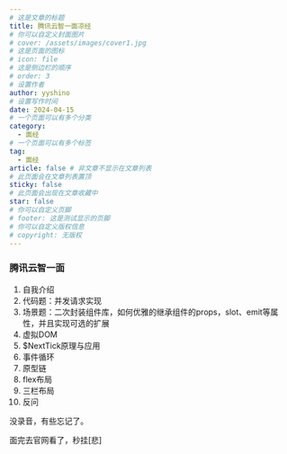 ```yaml
---
# 这是文章的标题
title: 腾讯云智一面凉经
# 你可以自定义封面图片
# cover: /assets/images/cover1.jpg
# 这是页面的图标
# icon: file
# 这是侧边栏的顺序
# order: 3
# 设置作者
author: yyshino
# 设置写作时间
date: 2024-04-15
# 一个页面可以有多个分类
category:
  - 面经
# 一个页面可以有多个标签
tag:
  - 面经
article: false # 非文章不显示在文章列表
# 此页面会在文章列表置顶
sticky: false
# 此页面会出现在文章收藏中
star: false
# 你可以自定义页脚
# footer: 这是测试显示的页脚
# 你可以自定义版权信息
# copyright: 无版权
---
```




### 腾讯云智一面

1. 自我介绍
2. 代码题：并发请求实现
3. 场景题：二次封装组件库，如何优雅的继承组件的props，slot、emit等属性，并且实现可选的扩展
4. 虚拟DOM
5. $NextTick原理与应用
6. 事件循环
7. 原型链
8. flex布局
9. 三栏布局
10. 反问



没录音，有些忘记了。

面完去官网看了，秒挂[悲]

